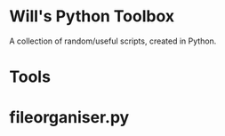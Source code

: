 # Will's Python Toolbox
A collection of random/useful scripts, created in Python.

# Tools

# fileorganiser.py


